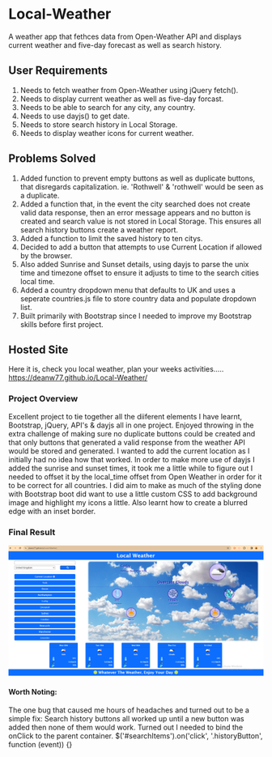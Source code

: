# Local-Weather

A weather app that fethces data from Open-Weather API and displays current weather and five-day forecast as well as search history.

## User Requirements

1) Needs to fetch weather from Open-Weather using jQuery fetch().
2) Needs to display current weather as well as five-day forcast.
3) Needs to be able to search for any city, any country.
4) Needs to use dayjs() to get date.
5) Needs to store search history in Local Storage.
6) Needs to display weather icons for current weather.

## Problems Solved

1) Added function to prevent empty buttons as well as duplicate buttons, that disregards capitalization. ie. 'Rothwell' & 'rothwell' would be seen as a duplicate.
2) Added a function that, in the event the city searched does not create valid data response, then an error message appears and no button is created and search value is not stored in Local Storage. This ensures all search history buttons create a weather report.
3) Added a function to limit the saved history to ten citys.
4) Decided to add a button that attempts to use Current Location if allowed by the browser. 
5) Also added Sunrise and Sunset details, using dayjs to parse the unix time and timezone offset to ensure it adjusts to time to the search cities local time.
6) Added a country dropdown menu that defaults to UK and uses a seperate countries.js file to store country data and populate dropdown list.
7) Built primarily with Bootstrap since I needed to improve my Bootstrap skills before first project.

## Hosted Site

Here it is, check you local weather, plan your weeks activities..... <br>
https://deanw77.github.io/Local-Weather/

### Project Overview

Excellent project to tie together all the diiferent elements I have learnt, Bootstrap, jQuery, API's & dayjs all in one project. Enjoyed throwing in the extra challenge of making sure no duplicate buttons could be created and that only buttons that generated a valid response from the weather API would be stored and generated. 
I wanted to add the current location as I initially had no idea how that worked.
In order to make more use of dayjs I added the sunrise and sunset times, it took me a little while to figure out I needed to offset it by the local_time offset from Open Weather in order for it to be correct for all countries.
I did aim to make as much of the styling done with Bootstrap boot did want to use a little custom CSS to add background image and highlight my icons a little. Also learnt how to create a blurred edge with an inset border. 

### Final Result

![Final Product](images/ScreenShot.png)

#### Worth Noting:

The one bug that caused me hours of headaches and turned out to be a simple fix:
Search history buttons all worked up until a new button was added then none of them would work. Turned out I needed to bind the onClick to the parent container. 
$('#searchItems').on('click', '.historyButton', function (event)) {} 